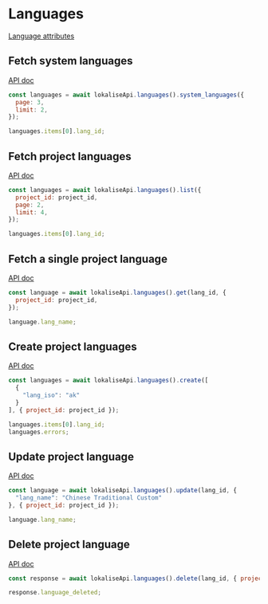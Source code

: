# Languages

[Language attributes](https://app.lokalise.com/api2docs/curl/#object-languages)

## Fetch system languages

[API doc](https://app.lokalise.com/api2docs/curl/#transition-list-system-languages-get)

```js
const languages = await lokaliseApi.languages().system_languages({
  page: 3,
  limit: 2,
});

languages.items[0].lang_id;
```

## Fetch project languages

[API doc](https://app.lokalise.com/api2docs/curl/#transition-list-project-languages-get)

```js
const languages = await lokaliseApi.languages().list({
  project_id: project_id,
  page: 2,
  limit: 4,
});

languages.items[0].lang_id;
```

## Fetch a single project language

[API doc](https://app.lokalise.com/api2docs/curl/#transition-retrieve-a-language-get)

```js
const language = await lokaliseApi.languages().get(lang_id, {
  project_id: project_id,
});

language.lang_name;
```

## Create project languages

[API doc](https://app.lokalise.com/api2docs/curl/#transition-create-languages-post)

```js
const languages = await lokaliseApi.languages().create([
  {
    "lang_iso": "ak"
  }
], { project_id: project_id });

languages.items[0].lang_id;
languages.errors;
```

## Update project language

[API doc](https://app.lokalise.com/api2docs/curl/#transition-update-a-language-put)

```js
const language = await lokaliseApi.languages().update(lang_id, {
  "lang_name": "Chinese Traditional Custom"
}, { project_id: project_id });

language.lang_name;
```

## Delete project language

[API doc](https://app.lokalise.com/api2docs/curl/#transition-delete-a-language-delete)

```js
const response = await lokaliseApi.languages().delete(lang_id, { project_id: project_id });

response.language_deleted;
```
